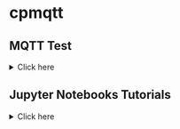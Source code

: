 # cpmqtt

## MQTT Test

<details>
<summary>Click here</summary>

 #### ***MQTTBroker Class - Test***:
 * [x] Kan håndtere MQTTx app forbinder til enheden
    * [x] Kan modtage beskeder fra MQTTx app
    * [ ] Kan sende beskeder til MQTTx app - ***fejler MQTTx afbryder forbindelsen***
 * [x] Kan håndtere Android App myMQTT forbinder til enheden
   * [x] Kan modtage beskeder fra Android App myMQTT
   * [x] Kan sende beskeder til Android App myMQTT
 * [x] Kan håndtere at ESP32 `uMQTT.robust` forbinder til enheden
   * [x] Kan modtage beskeder fra ESP32 `uMQTT.robust`
   * [x] Kan sende beskeder til ESP32 `uMQTT.robust`

 #### ***mqtt klienter Ping/Pong - Test***:
 * [x] Kan forbinde til RPI Zero Broker
     * [x] sende beskeder
     * [x] modtage beskeder
 * [x] Kan forbinde til ESP32 Broker
     * [x] sende beskeder
     * [x] modtage beskeder

</details>

## Jupyter Notebooks Tutorials

<details>
<summary>Click here</summary>

- [x] MicroPython intro
- [x] MicroPython intro opgaver
- [ ] WIP: installation af VSCode, PyMakr og jupyter notebook
- [x] Test af inbygget RGB LED
- [x] RGB LED strip
- [ ] Test af udlæsning af data fra BME280
- [ ] OLED Display
- [ ] Steppermotor
- [ ] LED og formodstande

   - [ ] Intro til MQTT's virkemåde
   - [ ] test af MQTTx, der skal forbindes til en "frivillig" access point og broker. Subscribe og publish beskeder mellem pirater
   - [ ] intro til WiFi som access point og station
   - [ ] opsætning af egen broker på ESP32, test med MQTTx sammen med en med-pirat
   - [ ] opsætning af klient, der for binder til broker. Test publish og subscribe MQTTx. eventuelt ekstra opgaver med at sende data fra BME280
   - [ ] Intro Node-Red dashboard. sende målinger fra BME280 til dashboard

## mqttx-cli

Publish

```sh
mqttx pub -t topic -m the-message -q 1 -V 3.1.1
```

Subscribe

```sh
mqttx sub -t topic -q 1 -V 3.1.1
```

